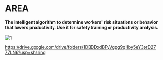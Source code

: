 # AREA
#### The intelligent algorithm to determine workers' risk situations or behavior that lowers productivity. Use it for safety training or productivity analysis.   
   
![1](https://user-images.githubusercontent.com/101917321/194748612-1040496e-0ab4-4ee8-97d4-22c89ba4d678.png)
   
https://drive.google.com/drive/folders/1DBDDxdBFyVgpg9qHby5eY3prD2777LN6?usp=sharing
